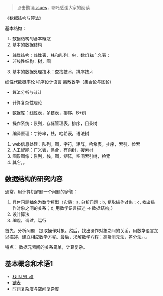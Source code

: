 > 点击勘误[issues](https://github.com/webVueBlog/learn-web/issues)，哪吒感谢大家的阅读

《数据结构与算法》

基本结构：

1. 数据结构的基本概念
2. 基本的数据结构
- 线性结构：线性表，栈和队列，串，数组和广义表；
- 非线性结构：树，图
3. 基本的数据处理技术：查找技术，排序技术

线性代数概率论 程序设计语言 离散数学（集合论与图论）

- 算法分析与设计
- 计算复杂性理论

- 数据库：线性表，多链表，排序，B+树
- 操作系统：队列，存储管理表，排序，目录树
- 编译原理：字符串，栈，哈希表，语法树

1. web信息处理：队列，图，字符，矩阵，哈希表，排序，索引，检索
2. 人工智能：广义表，集合，有向树，搜索树
3. 图形图像：队列，栈，图，矩阵，空间索引树，检索
4. 其它。。

## 数据结构的研究内容

通常，用计算机解题一个问题的步骤：

1. 具体问题抽象为数学模型（实质：a, 分析问题；b, 提取操作对象；c, 找出操作对象之间的关系；d, 用数学语言描述 -> 数据结构。）
2. 设计算法
3. 编程，调试，运行

首先，分析问题，提取操作对象。然后，找出操作对象之间的关系，用数学语言加以描述，建立相应数学方程。最后，求解数学方程：高斯消元法，差分法。。。

特点： 数据元素间的关系简单，计算复杂。

## 基本概念和术语1



- [栈-队列-堆](/DataStructure/栈-队列-堆)
- [链表](/DataStructure/链表)
- [时间复杂度与空间复杂度](/DataStructure/时间复杂度与空间复杂度)



